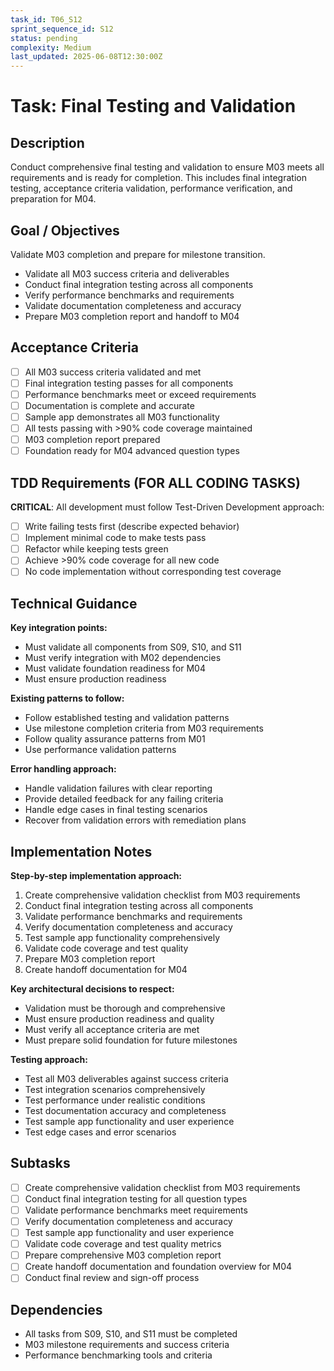 ```yaml
---
task_id: T06_S12
sprint_sequence_id: S12
status: pending
complexity: Medium
last_updated: 2025-06-08T12:30:00Z
---
```


# Task: Final Testing and Validation

## Description
Conduct comprehensive final testing and validation to ensure M03 meets all requirements and is ready for completion. This includes final integration testing, acceptance criteria validation, performance verification, and preparation for M04.

## Goal / Objectives
Validate M03 completion and prepare for milestone transition.
- Validate all M03 success criteria and deliverables
- Conduct final integration testing across all components
- Verify performance benchmarks and requirements
- Validate documentation completeness and accuracy
- Prepare M03 completion report and handoff to M04

## Acceptance Criteria
- [ ] All M03 success criteria validated and met
- [ ] Final integration testing passes for all components
- [ ] Performance benchmarks meet or exceed requirements
- [ ] Documentation is complete and accurate
- [ ] Sample app demonstrates all M03 functionality
- [ ] All tests passing with >90% code coverage maintained
- [ ] M03 completion report prepared
- [ ] Foundation ready for M04 advanced question types

## TDD Requirements (FOR ALL CODING TASKS)
**CRITICAL**: All development must follow Test-Driven Development approach:
- [ ] Write failing tests first (describe expected behavior)
- [ ] Implement minimal code to make tests pass
- [ ] Refactor while keeping tests green
- [ ] Achieve >90% code coverage for all new code
- [ ] No code implementation without corresponding test coverage

## Technical Guidance
**Key integration points:**
- Must validate all components from S09, S10, and S11
- Must verify integration with M02 dependencies
- Must validate foundation readiness for M04
- Must ensure production readiness

**Existing patterns to follow:**
- Follow established testing and validation patterns
- Use milestone completion criteria from M03 requirements
- Follow quality assurance patterns from M01
- Use performance validation patterns

**Error handling approach:**
- Handle validation failures with clear reporting
- Provide detailed feedback for any failing criteria
- Handle edge cases in final testing scenarios
- Recover from validation errors with remediation plans

## Implementation Notes
**Step-by-step implementation approach:**
1. Create comprehensive validation checklist from M03 requirements
2. Conduct final integration testing across all components
3. Validate performance benchmarks and requirements
4. Verify documentation completeness and accuracy
5. Test sample app functionality comprehensively
6. Validate code coverage and test quality
7. Prepare M03 completion report
8. Create handoff documentation for M04

**Key architectural decisions to respect:**
- Validation must be thorough and comprehensive
- Must ensure production readiness and quality
- Must verify all acceptance criteria are met
- Must prepare solid foundation for future milestones

**Testing approach:**
- Test all M03 deliverables against success criteria
- Test integration scenarios comprehensively
- Test performance under realistic conditions
- Test documentation accuracy and completeness
- Test sample app functionality and user experience
- Test edge cases and error scenarios

## Subtasks
- [ ] Create comprehensive validation checklist from M03 requirements
- [ ] Conduct final integration testing for all question types
- [ ] Validate performance benchmarks meet requirements
- [ ] Verify documentation completeness and accuracy
- [ ] Test sample app functionality and user experience
- [ ] Validate code coverage and test quality metrics
- [ ] Prepare comprehensive M03 completion report
- [ ] Create handoff documentation and foundation overview for M04
- [ ] Conduct final review and sign-off process

## Dependencies
- All tasks from S09, S10, and S11 must be completed
- M03 milestone requirements and success criteria
- Performance benchmarking tools and criteria